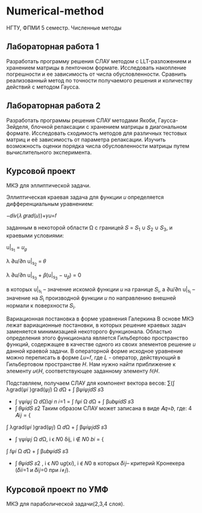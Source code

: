 # Numerical-method
НГТУ, ФПМИ 5 семестр. Численные методы

## Лабораторная работа 1
Разработать программу решения СЛАУ методом с LLT-разложением и хранением матрицы в ленточном формате. Исследовать накопление погрешности и ее зависимость от числа обусловленности. Сравнить реализованный метод по точности получаемого решения и количеству действий с методом Гаусса.

## Лабораторная работа 2
Разработать программы решения СЛАУ методами Якоби, Гаусса-Зейделя, блочной релаксации с хранением матрицы в диагональном формате. Исследовать сходимость методов для различных тестовых матриц и её зависимость от параметра релаксации. Изучить возможность оценки порядка числа обусловленности матрицы путем вычислительного эксперимента.


## Курсовой проект
МКЭ для эллиптической задачи. 

Эллиптическая краевая задача для функции 𝑢 определяется дифференциальным уравнением:

−𝑑𝑖𝑣(𝜆 𝑔𝑟𝑎𝑑(𝑢))+𝛾𝑢=𝑓

заданным в некоторой области Ω с границей 𝑆 = 𝑆<sub>1</sub> ∪ 𝑆<sub>2</sub> ∪ 𝑆<sub>3</sub>, и краевыми условиями:

u|<sub>s<sub>1</sub></sub>
= 𝑢<sub>𝑔</sub>

λ ∂u/∂n
u|<sub>s<sub>2</sub></sub>
= 𝜃 

λ ∂u/∂n
u|<sub>s<sub>3</sub></sub> + 𝛽(u|<sub>s<sub>3</sub></sub>
− u<sub>𝛽</sub>) = 0

в которых u|<sub>s<sub>i</sub></sub>
– значение искомой функции 𝑢 на границе 𝑆<sub>i</sub>, а
∂u/∂n
u|<sub>s<sub>i</sub></sub>
– значение
на 𝑆<sub>i</sub> производной функции 𝑢 по направлению внешней нормали к поверхности
𝑆<sub>i</sub>.

Вариационная постановка в форме уравнения Галеркина
В основе МКЭ лежат вариационные постановки, в которых решение краевых задач заменяется минимизацией некоторого функционала. Областью определения этого функционала является Гильбертово пространство функций, содержащее в качестве одного из своих элементов решение 𝑢 данной краевой задачи.
В операторной форме исходное уравнение можно переписать в форме
𝐿𝑢=𝑓, где 𝐿 - оператор, действующий в Гильбертовом пространстве 𝐻. Нам
нужно найти приближение к элементу 𝑢∈𝐻, соответствующее заданному элементу 𝑓∈𝐻.

Подставляем, получаем СЛАУ для компонент вектора весов:
∑(∫ λgrad(𝜓𝑖
)grad(𝜓𝑗)
Ω
𝑑Ω + ∫ β𝜓𝑖𝜓𝑗𝑑𝑆
𝑠3
+ ∫ γ𝜓𝑖𝜓𝑗
Ω
𝑑Ω)𝑞𝑖
𝑛
𝑖=1
= ∫ 𝑓𝜓𝑖
Ω
𝑑Ω + ∫ β𝑢𝑏𝜓𝑖𝑑𝑆
𝑠3
+ ∫ 𝜃𝜓𝑖𝑑𝑆
𝑠2
Таким образом СЛАУ может записана в виде 𝐴𝑞=𝑏, где:
4
𝐴𝑖𝑗 =
{


∫ λgrad(𝜓𝑖
)grad(𝜓𝑗)
Ω
𝑑Ω + ∫ β𝜓𝑖𝜓𝑗𝑑𝑆
𝑠3
+ ∫ γ𝜓𝑖𝜓𝑗
Ω
𝑑Ω, i ϵ 𝑁0
δij, i ∉ 𝑁0
𝑏𝑖 =
{


∫ 𝑓𝜓𝑖
Ω
𝑑Ω + ∫ β𝑢𝑏𝜓𝑖𝑑𝑆
𝑠3
+ ∫ 𝜃𝜓𝑖𝑑𝑆
𝑠2
, i ϵ 𝑁0
u𝑔(x𝑖), i ∉ 𝑁0
в которых 𝛿𝑖𝑗– критерий Кронекера (𝛿𝑖𝑖=1 и 𝛿𝑖𝑗=0 при 𝑖≠𝑗).

## Курсовой проект по УМФ
МКЭ для параболической задачи(2,3,4 слоя). 

